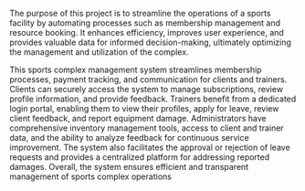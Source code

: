 The purpose of this project is to streamline the operations of a sports facility by automating processes such as membership management and resource booking. It enhances efficiency, improves user experience, and provides valuable data for informed decision-making, ultimately optimizing the management and utilization of the complex.

This sports complex management system streamlines membership processes, payment tracking, and communication for clients and trainers. Clients can securely access the system to manage subscriptions, review profile information, and provide feedback. Trainers benefit from a dedicated login portal, enabling them to view their profiles, apply for leave, review client feedback, and report equipment damage. Administrators have comprehensive inventory management tools, access to client and trainer data, and the ability to analyze feedback for continuous service improvement. The system also facilitates the approval or rejection of leave requests and provides a centralized platform for addressing reported damages. Overall, the system ensures efficient and transparent management of sports complex operations
